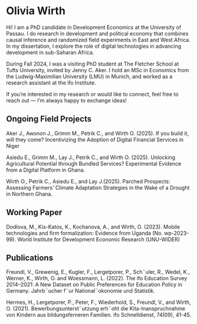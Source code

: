 # Olivia Wirth

Hi! I am a PhD candidate in Development Economics at the University of Passau. I do research in development and political economy that combines causal inference and randomized field experiments in East and West Africa.
In my dissertation, I explore the role of digital technologies in advancing development in sub-Saharan Africa.

During Fall 2024, I was a visiting PhD student at The Fletcher School at Tufts University, invited by Jenny C. Aker.
I hold an MSc in Economics from the Ludwig-Maximilian University (LMU) in Munich, and worked as a research assistant at the ifo Institute. 

If you’re interested in my research or would like to connect, feel free to reach out — I’m always happy to exchange ideas!

## Ongoing Field Projects 
Aker J., Awonon J., Grimm M., Petrik C., and Wirth O. (2025). If you build it, will they come?
Incentivizing the Adoption of Digital Financial Services in Niger

Asiedu E., Grimm M., Lay J., Petrik C., and Wirth O. (2025). Unlocking Agricultural Potential
through Bundled Services? Experimental Evidence from a Digital Platform in Ghana.

Wirth O., Petrik C., Asiedu E., and Lay J.(2025). Parched Prospects: Assessing Farmers’ Climate
Adaptation Strategies in the Wake of a Drought in Northern Ghana.

## Working Paper
Dodlova, M., Kis-Katos, K., Kochanova, A., and Wirth, O. (2023). Mobile technologies and firm
formalization: Evidence from Uganda (No. wp-2023-99). World Institute for Development
Economic Research (UNU-WIDER)

## Publications
Freundl, V., Grewenig, E., Kugler, F., Lergetporer, P., Sch¨uler, R., Wedel, K., Werner, K., Wirth, O.
and Woessmann, L. (2022). The ifo Education Survey 2014–2021: A New Dataset on Public
Preferences for Education Policy in Germany. Jahrb¨ucher f¨ur National¨okonomie und Statistik.

Hermes, H., Lergetporer, P., Peter, F., Wiederhold, S., Freundl, V., and Wirth, O. (2021).
Bewerbungsunterst¨utzung erh¨oht die Kita-Inanspruchnahme von Kindern aus bildungsferneren
Familien. ifo Schnelldienst, 74(09), 41-45.

